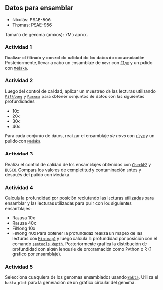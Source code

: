 ## Datos para ensamblar
- Nicolás: PSAE-806
- Thomas: PSAE-956

Tamaño de genoma (ambos): 7Mb aprox.

### Actividad 1
Realizar el filtrado y control de calidad de los datos de secuenciación. Posteriormente, llevar a cabo un ensamblaje de `novo` con [`Flye`](https://github.com/mikolmogorov/Flye) y un pulido con [`Medaka`](https://github.com/nanoporetech/medaka).

### Actividad 2
Luego del control de calidad, aplicar un muestreo de las lecturas utilizando [`Filtlong`](https://github.com/rrwick/Filtlong) y [`Rasusa`](https://github.com/mbhall88/rasusa) para obtener conjuntos de datos con las siguientes profundidades :
- 10x
- 20x
- 30x 
- 40x

Para cada conjunto de datos,  realizar el ensamblaje _de novo_ con [`Flye`](https://github.com/mikolmogorov/Flye) y un pulido con [`Medaka`](https://github.com/nanoporetech/medaka).

### Actividad 3
Realiza el control de calidad de los ensamblajes obtenidos con  [`CheckM2`](https://github.com/chklovski/CheckM2) y [`BUSCO`](https://busco.ezlab.org). Compara los valores de completitud y contaminación antes y después del pulido con Medaka. 


### Actividad 4
Calcula la profundidad por posición reclutando las lecturas utilizadas para ensamblar y las lecturas utilizadas para pulir con los siguientes ensamblajes:
- Rasusa 10x
- Rasusa 40x
- Filtlong 10x 
- Filtlong 40x
Para obtener la profundidad realiza un mapeo de las lecturas con [`Minimap2`](https://github.com/lh3/minimap2) y luego calcula la profundidad por posición con el comando [`samtools depth`](https://github.com/samtools/samtools). Posteriormente grafica la distribución de profundidad con algún lenguaje de programación como Python o R (1 gráfico por ensamblaje).


### Actividad 5
Selecciona cualquiera de los genomas ensamblados usando [`Bakta`](https://github.com/oschwengers/bakta). Utiliza el `bakta_plot` para la generación de un gráfico circular del genoma.